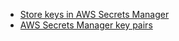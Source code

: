 - [Store keys in AWS Secrets Manager](https://docs.tessera.consensys.net/en/latest/HowTo/Generate-Keys/AWS-Secrets-Manager/)
- [AWS Secrets Manager key pairs](https://docs.tessera.consensys.net/en/latest/HowTo/Configure/Keys/AWS-Secrets-Pairs/)